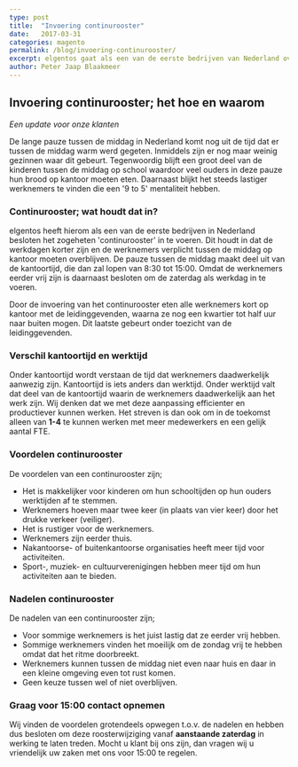 ```yaml
---
type: post
title:  "Invoering continurooster"
date:   2017-03-31
categories: magento
permalink: /blog/invoering-continurooster/
excerpt: elgentos gaat als een van de eerste bedrijven van Nederland over op continurooster
author: Peter Jaap Blaakmeer
---
```

## Invoering continurooster; het hoe en waarom
*Een update voor onze klanten*

De lange pauze tussen de middag in Nederland komt nog uit de tijd dat er tussen de middag warm werd gegeten. Inmiddels zijn er nog maar weinig gezinnen waar dit gebeurt. Tegenwoordig blijft een groot deel van de kinderen tussen de middag op school waardoor veel ouders in deze pauze hun brood op kantoor moeten eten. Daarnaast blijkt het steeds lastiger werknemers te vinden die een '9 to 5' mentaliteit hebben.

### Continurooster; wat houdt dat in?
elgentos heeft hierom als een van de eerste bedrijven in Nederland besloten het zogeheten 'continurooster' in te voeren. Dit houdt in dat de werkdagen korter zijn en de werknemers verplicht tussen de middag op kantoor moeten overblijven. De pauze tussen de middag maakt deel uit van de kantoortijd, die dan zal lopen van 8:30 tot 15:00. Omdat de werknemers eerder vrij zijn is daarnaast besloten om de zaterdag als werkdag in te voeren.

Door de invoering van het continurooster eten alle werknemers kort op kantoor met de leidinggevenden, waarna ze nog een kwartier tot half uur naar buiten mogen. Dit laatste gebeurt onder toezicht van de leidinggevenden.

### Verschil kantoortijd en werktijd
Onder kantoortijd wordt verstaan de tijd dat werknemers daadwerkelijk aanwezig zijn. Kantoortijd is iets anders dan werktijd. Onder werktijd valt dat deel van de kantoortijd waarin de werknemers daadwerkelijk aan het werk zijn. Wij denken dat we met deze aanpassing efficienter en productiever kunnen werken. Het streven is dan ook om in de toekomst alleen van **1-4** te kunnen werken met meer medewerkers en een gelijk aantal FTE.

### Voordelen continurooster
De voordelen van een continurooster zijn;
- Het is makkelijker voor kinderen om hun schooltijden op hun ouders werktijden af te stemmen.
- Werknemers hoeven maar twee keer (in plaats van vier keer) door het drukke verkeer (veiliger).
- Het is rustiger voor de werknemers.
- Werknemers zijn eerder thuis.
- Nakantoorse- of buitenkantoorse organisaties heeft meer tijd voor activiteiten.
- Sport-, muziek- en cultuurverenigingen hebben meer tijd om hun activiteiten aan te bieden.

### Nadelen continurooster
De nadelen van een continurooster zijn;
- Voor sommige werknemers is het juist lastig dat ze eerder vrij hebben.
- Sommige werknemers vinden het moeilijk om de zondag vrij te hebben omdat dat het ritme doorbreekt.
- Werknemers kunnen tussen de middag niet even naar huis en daar in een kleine omgeving even tot rust komen.
- Geen keuze tussen wel of niet overblijven.

### Graag voor 15:00 contact opnemen
Wij vinden de voordelen grotendeels opwegen t.o.v. de nadelen en hebben dus besloten om deze roosterwijziging vanaf **aanstaande zaterdag** in werking te laten treden. Mocht u klant bij ons zijn, dan vragen wij u vriendelijk uw zaken met ons voor 15:00 te regelen.